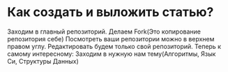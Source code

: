 <h1>Как создать и выложить статью?</h1>
Заходим в главный репозиторий.
Делаем Fork(Это копирование репозитория себе)
Посмотреть ваши репозитории можно в верхнем правом углу.
Редактировать будем только свой репозиторий.
Теперь к самому интересному:
Заходим в нужную нам тему(Алгоритмы, Язык Си, Структуры Данных)
